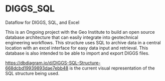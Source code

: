 # DIGGS_SQL
Dataflow for DIGGS, SQL, and Excel

This is an Ongoing project with the Geo Institute to build an open source database architecture that can easily integrate into geotechnical engineering workflows. This structure uses SQL to archive data in a central location with an excel interface for easy data input and retrieval. This database is also intended to be able to import and export DIGGS files. 

https://dbdiagram.io/d/DIGGS-SQL-Structure-668dcbd19939893dae7ebb48 is the current visual representation of the SQL structure being used. 


